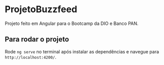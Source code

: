 # ProjetoBuzzfeed

Projeto feito em Angular para o Bootcamp da DIO e Banco PAN.

## Para rodar o projeto

Rode `ng serve` no terminal após instalar as dependências e navegue para `http://localhost:4200/`.
